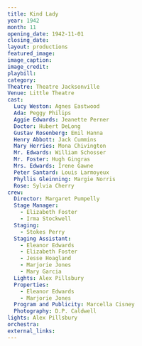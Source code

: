```yaml
---
title: Kind Lady
year: 1942
month: 11
opening_date: 1942-11-01
closing_date: 
layout: productions
featured_image: 
image_caption:
image_credit:
playbill: 
category: 
Theatre: Theatre Jacksonville
Venue: Little Theatre
cast:
  Lucy Weston: Agnes Eastwood
  Ada: Peggy Philips
  Aggie Edwards: Jeanette Perner
  Doctor: Hubert DeLong
  Gustav Rosenberg: Emil Hanna
  Henry Abbott: Jack Cummins
  Mary Herries: Mona Chivington
  Mr. Edwards: William Schosser
  Mr. Foster: Hugh Gingras
  Mrs. Edwards: Irene Gawne
  Peter Santard: Louis Larmoyeux
  Phyllis Gleinning: Margie Norris
  Rose: Sylvia Cherry
crew:
  Director: Margaret Pumpelly
  Stage Manager:
    - Elizabeth Foster
    - Irma Stockwell
  Staging:
    - Stokes Perry
  Staging Assistant:
    - Eleanor Edwards
    - Elizabeth Foster
    - Jesse Hoagland
    - Marjorie Jones
    - Mary Garcia
  Lights: Alex Pillsbury
  Properties:
    - Eleanor Edwards
    - Marjorie Jones
  Program and Publicity: Marcella Cisney
  Photography: D.P. Caldwell
lights: Alex Pillsbury
orchestra:
external_links:
---
```


